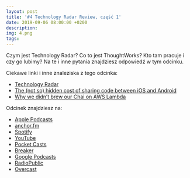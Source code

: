 ```yaml
---
layout: post
title: '#4 Technology Radar Review, część 1'
date: 2019-09-06 08:00:00 +0200
description: 
img: 4.png
tags: 
---
```

Czym jest Technology Radar? Co to jest ThoughtWorks? Kto tam pracuje i czy go lubimy? Na te i inne pytania znajdziesz odpowiedź w tym odcinku.

Ciekawe linki i inne znaleziska z tego odcinka:

- [Technology Radar](https://www.thoughtworks.com/radar)
- [The (not so) hidden cost of sharing code between iOS and Android](https://blogs.dropbox.com/tech/2019/08/the-not-so-hidden-cost-of-sharing-code-between-ios-and-android/)
- [Why we didn’t brew our Chai on AWS Lambda](https://medium.com/@nikhilsharma1265/why-we-didnt-brew-our-chai-on-aws-lambda-4617cabd326c)

Odcinek znajdziesz na:

- [Apple Podcasts]()
- [anchor.fm]()
- [Spotify]()
- [YouTube](https://www.youtube.com/watch?v=qQTJlmiEU1w)
- [Pocket Casts](https://pca.st/16k1)
- [Breaker](https://www.breaker.audio/patoarchitekci)
- [Google Podcasts]()
- [RadioPublic]()
- [Overcast]()
